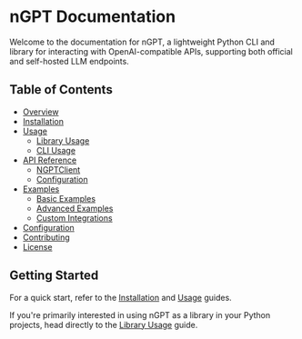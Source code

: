 # nGPT Documentation

Welcome to the documentation for nGPT, a lightweight Python CLI and library for interacting with OpenAI-compatible APIs, supporting both official and self-hosted LLM endpoints.

## Table of Contents

- [Overview](overview.md)
- [Installation](installation.md)
- [Usage](usage/README.md)
  - [Library Usage](usage/library_usage.md)
  - [CLI Usage](usage/cli_usage.md)
- [API Reference](api/README.md)
  - [NGPTClient](api/client.md)
  - [Configuration](api/config.md)
- [Examples](examples/README.md)
  - [Basic Examples](examples/basic.md)
  - [Advanced Examples](examples/advanced.md)
  - [Custom Integrations](examples/integrations.md)
- [Configuration](configuration.md)
- [Contributing](CONTRIBUTING.md)
- [License](LICENSE)

## Getting Started

For a quick start, refer to the [Installation](installation.md) and [Usage](usage/README.md) guides.

If you're primarily interested in using nGPT as a library in your Python projects, head directly to the [Library Usage](usage/library_usage.md) guide. 